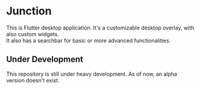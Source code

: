 # Junction

This is Flutter desktop application. It's a customizable desktop overlay, with also custom widgets.
<br>It also has a searchbar for basic or more advanced functionalities.

## Under Development

This repository is still under heavy development. As of now, an alpha version doesn't exist.
